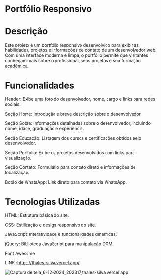 # Portfólio Responsivo
# Descrição
Este projeto é um portfólio responsivo desenvolvido para exibir as habilidades, projetos e informações de contato de um desenvolvedor web. Com uma interface moderna e limpa, o portfólio permite que visitantes conheçam mais sobre o profissional, seus projetos e sua formação acadêmica.

# Funcionalidades
Header: Exibe uma foto do desenvolvedor, nome, cargo e links para redes sociais.

Seção Home: Introdução e breve descrição sobre o desenvolvedor.

Seção Sobre: Informações detalhadas sobre o desenvolvedor, incluindo nome, idade, graduação e experiência.

Seção Educação: Listagem dos cursos e certificações obtidos pelo desenvolvedor.

Seção Portfólio: Exibe os projetos desenvolvidos com links para visualização.

Seção Contato: Formulário para contato direto e informações de localização.

Botão de WhatsApp: Link direto para contato via WhatsApp.

# Tecnologias Utilizadas
HTML: Estrutura básica do site.

CSS: Estilização e design responsivo do site.

JavaScript: Interatividade e funcionalidades dinâmicas.

jQuery: Biblioteca JavaScript para manipulação DOM.

Font Awesome

 LINK :https://thales-silva.vercel.app/


![Captura de tela_6-12-2024_202317_thales-silva vercel app](https://github.com/user-attachments/assets/4689cde2-8abc-4333-a857-9819cae26f75)

